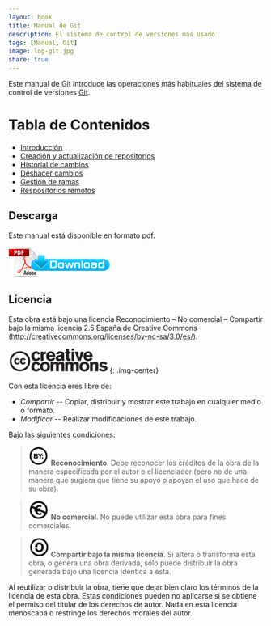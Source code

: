 ```yaml
---
layout: book
title: Manual de Git
description: El sistema de control de versiones más usado
tags: [Manual, Git]
image: log-git.jpg
share: true
---
```


Este manual de Git introduce las operaciones más habituales del sistema de control de versiones [Git](https://git-scm.com/).

# Tabla de Contenidos

- [Introducción](http://aprendeconalf.es/manual-git/#/1)
- [Creación y actualización de repositorios](http://aprendeconalf.es/manual-git/#/4)
- [Historial de cambios](http://aprendeconalf.es/manual-git/#/7)
- [Deshacer cambios](http://aprendeconalf.es/manual-git/#/9)
- [Gestión de ramas](http://aprendeconalf.es/manual-git/#/10)
- [Respositorios remotos](http://aprendeconalf.es/manual-git/#/11)

## Descarga

Este manual está disponible en formato pdf.

[![Descargar pdf](/images/pdf_download.png)](manual-git.pdf)

## Licencia

Esta obra está bajo una licencia Reconocimiento – No comercial – Compartir bajo la misma licencia 2.5 España de Creative Commons (<http://creativecommons.org/licenses/by-nc-sa/3.0/es/>).

![Creative Commons](/images/cc-logo.png){: .img-center}

Con esta licencia eres libre de:

- _Compartir_ -- Copiar, distribuir y mostrar este trabajo en cualquier medio o formato.
- _Modificar_ -- Realizar modificaciones de este trabajo.

Bajo las siguientes condiciones:

> ![cc-by](/images/cc-by.png) **Reconocimiento**. Debe reconocer los créditos de la obra de la manera especificada por el autor o el licenciador (pero no de una manera que sugiera que tiene su apoyo o apoyan el uso que hace de su obra).

> ![cc-e](/images/cc-e.png) **No comercial**. No puede utilizar esta obra para fines comerciales.

> ![cc-c](/images/cc-c.png) **Compartir bajo la misma licencia**. Si altera o transforma esta obra, o genera una obra derivada, sólo puede distribuir la obra generada bajo una licencia idéntica a ésta.

Al reutilizar o distribuir la obra, tiene que dejar bien claro los términos de la licencia de esta obra. Estas condiciones pueden no aplicarse si se obtiene el permiso del titular de los derechos de autor. Nada en esta licencia menoscaba o restringe los derechos morales del autor.
